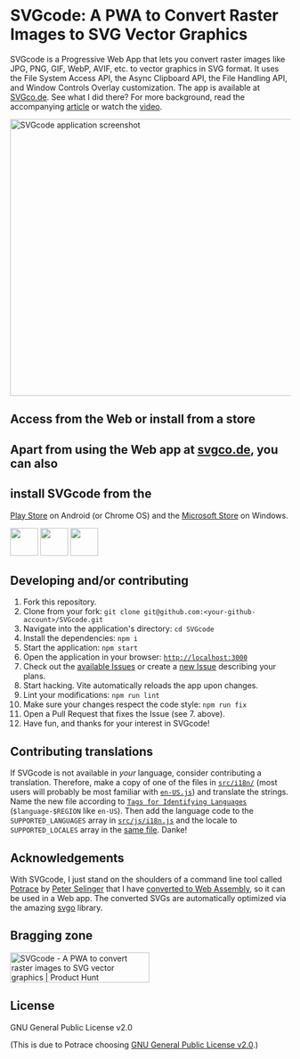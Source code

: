 # SVGcode: A PWA to Convert Raster Images to SVG Vector Graphics

SVGcode is a Progressive Web App that lets you convert raster images like JPG,
PNG, GIF, WebP, AVIF, etc. to vector graphics in SVG format. It uses the File
System Access API, the Async Clipboard API, the File Handling API, and Window
Controls Overlay customization. The app is available at
<a href="https://svgco.de/">SVGco.de</a>. See what I did there? For more
background, read the accompanying [article](https://web.dev/svgcode/) or watch
the [video](https://youtu.be/kcvfyQh6J-0?).

<a href="https://svgco.de/">
  <img src="https://github.com/tomayac/SVGcode/raw/main/public/screenshots/desktop.png" alt="SVGcode application screenshot" width="707" height="497" />
</a>

## Access from the Web or install from a store

## Apart from using the Web app at [svgco.de](https://svgco.de/), you can also
## install SVGcode from the
[Play Store](https://play.google.com/store/apps/details?id=de.svgco.twa) on
Android (or Chrome OS) and the
[Microsoft Store](https://www.microsoft.com/en-us/p/svgcode/9plhxdgsw1rj#activetab=pivot:overviewtab)
on Windows.

<a href="https://svgco.de/"><img height="50px" src="https://raw.githubusercontent.com/tomayac/SVGcode/main/public/badges/web-browser.svg"></a>
<a href="https://play.google.com/store/apps/details?id=de.svgco.twa"><img height="50px" src="https://raw.githubusercontent.com/tomayac/SVGcode/main/public/badges/play-store.svg"></a>
<a href="https://www.microsoft.com/en-us/p/svgcode/9plhxdgsw1rj#activetab=pivot:overviewtab"><img height="50px" src="https://raw.githubusercontent.com/tomayac/SVGcode/main/public/badges/microsoft-store.svg"></a>

## Developing and/or contributing

1. Fork this repository.
1. Clone from your fork:
   `git clone git@github.com:<your-github-account>/SVGcode.git`
1. Navigate into the application's directory: `cd SVGcode`
1. Install the dependencies: `npm i`
1. Start the application: `npm start`
1. Open the application in your browser:
   [`http://localhost:3000`](http://localhost:3000)
1. Check out the [available Issues](https://github.com/tomayac/SVGcode/issues)
   or create a [new Issue](https://github.com/tomayac/SVGcode/issues/new/choose)
   describing your plans.
1. Start hacking. Vite automatically reloads the app upon changes.
1. Lint your modifications: `npm run lint`
1. Make sure your changes respect the code style: `npm run fix`
1. Open a Pull Request that fixes the Issue (see 7. above).
1. Have fun, and thanks for your interest in SVGcode!

## Contributing translations

If SVGcode is not available in _your_ language, consider contributing a
translation. Therefore, make a copy of one of the files in
[`src/i18n/`](https://github.com/tomayac/SVGcode/blob/main/src/i18n/) (most
users will probably be most familiar with
[`en-US.js`](https://github.com/tomayac/SVGcode/blob/main/src/i18n/en-US.js))
and translate the strings. Name the new file according to
[`Tags for Identifying Languages`](https://tools.ietf.org/rfc/bcp/bcp47.txt)
(`$language-$REGION` like `en-US`). Then add the language code to the
`SUPPORTED_LANGUAGES` array in
[`src/js/i18n.js`](https://github.com/tomayac/SVGcode/blob/main/src/js/i18n.js)
and the locale to `SUPPORTED_LOCALES` array in the
[same file](https://github.com/tomayac/SVGcode/blob/main/src/js/i18n.js). Danke!

## Acknowledgements

With SVGcode, I just stand on the shoulders of a command line tool called
[Potrace](http://potrace.sourceforge.net/) by
[Peter Selinger](https://www.mathstat.dal.ca/~selinger/) that I have
[converted to Web Assembly](https://www.npmjs.com/package/esm-potrace-wasm), so
it can be used in a Web app. The converted SVGs are automatically optimized via
the amazing [svgo](https://github.com/svg/svgo) library.

## Bragging zone

<a href="https://www.producthunt.com/posts/svgcode-2?utm_source=badge-featured&utm_medium=badge&utm_souce=badge-svgcode-2" target="_blank"><img src="https://api.producthunt.com/widgets/embed-image/v1/featured.svg?post_id=322238&theme=dark" alt="SVGcode - A PWA to convert raster images to SVG vector graphics | Product Hunt" style="width: 250px; height: 54px;" width="250" height="54" /></a>

## License

GNU General Public License v2.0

(This is due to Potrace choosing
[GNU General Public License v2.0](http://potrace.sourceforge.net/#license).)
